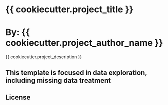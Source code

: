 # {{ cookiecutter.project_title }}

# By: {{ cookiecutter.project_author_name }}

{{ cookiecutter.project_description }}

## This template is focused in data exploration, including missing data treatment

## License

